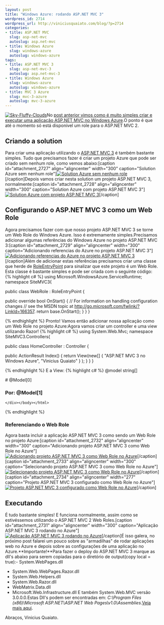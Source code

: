 ```yaml
--- 
layout: post
title: "Windows Azure: rodando ASP.NET MVC 3"
wordpress_id: 2714
wordpress_url: http://viniciusquaiato.com/blog/?p=2714
categories: 
- title: ASP.NET MVC
  slug: asp-net-mvc
  autoslug: asp.net-mvc
- title: Windows Azure
  slug: windows-azure
  autoslug: windows-azure
tags: 
- title: ASP.NET MVC 3
  slug: asp-net-mvc-3
  autoslug: asp.net-mvc-3
- title: Windows Azure
  slug: windows-azure
  autoslug: windows-azure
- title: MVC 3 Azure
  slug: mvc-3-azure
  autoslug: mvc-3-azure
---
```

[![](http://viniciusquaiato.com/blog/wp-content/uploads/2011/01/Sky-Fluffy-Clouds-150x150.jpg "Sky-Fluffy-Clouds")](http://viniciusquaiato.com/blog/wp-content/uploads/2011/01/Sky-Fluffy-Clouds.jpg)No [post anterior vimos como é muito simples criar e executar uma aplicação ASP.NET MVC no Windows Azure](http://viniciusquaiato.com/blog/windows-azure-criando-a-primeira-aplicacao-asp-net-mvc/).O ponto é que até o momento só está disponível um role para o ASP.NET MVC 2.

## Criando a solution
Para criar uma aplicação utilizando o [ASP.NET MVC 3](http://viniciusquaiato.com/blog/asp-net-mvc-3/) é também bastante simples. Tudo que precisamos fazer é criar um projeto Azure que pode ser criado sem nenhum role, como vemos abaixo:[caption id="attachment_2727" align="aligncenter" width="300" caption="Solution Azure sem nenhum role"][![Solution Azure sem nenhum role](http://viniciusquaiato.com/blog/wp-content/uploads/2011/01/solution-azure-sem-nenhum-role-300x202.png "Solution Azure sem nenhum role")](http://viniciusquaiato.com/blog/wp-content/uploads/2011/01/solution-azure-sem-nenhum-role.png)[/caption]Depois vamos criar nesta solution um projeto ASP.NET MVC 3, normalmente:[caption id="attachment_2728" align="aligncenter" width="300" caption="Solution Azure com projeto ASP.NET MVC 3"][![Solution Azure com projeto ASP.NET MVC 3](http://viniciusquaiato.com/blog/wp-content/uploads/2011/01/solution-azure-com-projeto-MVC-3-300x293.png "Solution Azure com projeto ASP.NET MVC 3")](http://viniciusquaiato.com/blog/wp-content/uploads/2011/01/solution-azure-com-projeto-MVC-3.png)[/caption]

## Configurando o ASP.NET MVC 3 como um Web Role
Agora precisamos fazer com que nosso projeto ASP.NET MVC 3 se torne um Web Role do Windows Azure. Isso é extremamente simples.Precisamos adicionar algumas referências do Windows Azure no projeto ASP.NET MVC 3:[caption id="attachment_2729" align="aligncenter" width="300" caption="Adicionando referencias do Azure no projeto ASP.NET MVC 3"][![Adicionando referencias do Azure no projeto ASP.NET MVC 3](http://viniciusquaiato.com/blog/wp-content/uploads/2011/01/Adicionando-referencias-do-Azure-no-projeto-MVC-3-300x172.png "Adicionando referencias do Azure no projeto ASP.NET MVC 3")](http://viniciusquaiato.com/blog/wp-content/uploads/2011/01/Adicionando-referencias-do-Azure-no-projeto-MVC-3.png)[/caption]Além de adicionar estas referências precisamos criar uma classe que herde de [RoleEntryPoint](http://msdn.microsoft.com/en-us/library/microsoft.windowsazure.serviceruntime.roleentrypoint.aspx) para sinalizar que este projeto é um Web Role. Esta classe é bastante simples e pode ser criada com o seguinte código:
{% highlight c# %}
using Microsoft.WindowsAzure.ServiceRuntime;
    namespace SiteMVC3{    

public class WebRole : RoleEntryPoint    {        

public override bool OnStart()        {            // For information on handling configuration changes            // see the MSDN topic at http://go.microsoft.com/fwlink/?LinkId=166357.            return base.OnStart();
    }
    }
}

{% endhighlight %}
Pronto! Vamos então adicionar nossa aplicação como um Web Role no projeto Azure:Agora vamos criar um controller e uma view utilizando Razor!
{% highlight c# %}
using System.Web.Mvc;
    namespace SiteMVC3.Controllers{    

public class HomeController : Controller    {        

public ActionResult Index()        {            return View(new[] { "ASP.NET MVC 3 no Windows Azure", "Vinicius Quaiato" }
);
    }
    }
}

{% endhighlight %}
E a View:
{% highlight c# %}
@model string[]<!DOCTYPE html SYSTEM><html><head>    <title>Index</title></head><body>    <div>        # @Model[0]
        

### Por: @Model[1]
    </div></body></html>
{% endhighlight %}


### Referenciando o Web Role
Agora basta incluir a aplicação ASP.NET MVC 3 como sendo um Web Role no projeto Azure:[caption id="attachment_2732" align="aligncenter" width="300" caption="Adicionando projeto ASP.NET MVC 3 como Web Role no Azure"][![Adicionando projeto ASP.NET MVC 3 como Web Role no Azure](http://viniciusquaiato.com/blog/wp-content/uploads/2011/01/Adicionando-projeto-MVC-3-como-Web-Role-no-Azure-300x185.png "Adicionando projeto ASP.NET MVC 3 como Web Role no Azure")](http://viniciusquaiato.com/blog/wp-content/uploads/2011/01/Adicionando-projeto-MVC-3-como-Web-Role-no-Azure.png)[/caption][caption id="attachment_2733" align="aligncenter" width="300" caption="Selecionando projeto ASP.NET MVC 3 como Web Role no Azure"][![Selecionando projeto ASP.NET MVC 3 como Web Role no Azure](http://viniciusquaiato.com/blog/wp-content/uploads/2011/01/Selecionando-projeto-MVC-3-como-Web-Role-no-Azure-300x220.png "Selecionando projeto ASP.NET MVC 3 como Web Role no Azure")](http://viniciusquaiato.com/blog/wp-content/uploads/2011/01/Selecionando-projeto-MVC-3-como-Web-Role-no-Azure.png)[/caption][caption id="attachment_2734" align="aligncenter" width="277" caption="Projeto ASP.NET MVC 3 configurado como Web Role no Azure"][![Projeto ASP.NET MVC 3 configurado como Web Role no Azure](http://viniciusquaiato.com/blog/wp-content/uploads/2011/01/Projeto-MVC-3-configurado-como-Web-Role-no-Azure-277x300.png "Projeto ASP.NET MVC 3 configurado como Web Role no Azure")](http://viniciusquaiato.com/blog/wp-content/uploads/2011/01/Projeto-MVC-3-configurado-como-Web-Role-no-Azure.png)[/caption]

## Executando
É tudo bastante simples! E funciona normalmente, assim como se estivéssemos utilizando o ASP.NET MVC 2 Web Roles.[caption id="attachment_2731" align="aligncenter" width="300" caption="Aplicação ASP.NET MVC 3 rodando no Azure"][![Aplicação ASP.NET MVC 3 rodando no Azure](http://viniciusquaiato.com/blog/wp-content/uploads/2011/01/Aplicacao-MVC-3-rodando-no-Azure-300x209.png "Aplicação ASP.NET MVC 3 rodando no Azure")](http://viniciusquaiato.com/blog/wp-content/uploads/2011/01/Aplicacao-MVC-3-rodando-no-Azure.png)[/caption]É isso galera, no próximo post falarei um pouco sobre as "armadilhas" de rodar aplicações web no Azure e depois sobre as configurações de uma aplicação no Azure.**Importante!**Para fazer o deploy do ASP.NET MVC 3 marque as dll's abaixo para serem copiadas para o diretório de output(copy local = true):- System.WebPages.dll
- System.Web.WebPages.Razor.dll
- System.Web.Helpers.dll
- System.Web.Razor.dll
- WebMatrix.Data.dll
- Microsoft.Web.Infrastructure.dll
E também System.Web.MVC versão 3.0.0.0.Estas Dll's podem ser encontradas em: _C:\Program Files (x86)\Microsoft ASP.NET\ASP.NET Web Pages\v1.0\Assemblies_.[Veja mais aqui](http://code-inside.de/blog/2011/01/01/howto-windows-azure-asp-net-mvc-3-was-braucht-man-fr-dlls/).

Abraços,
Vinicius Quaiato.

